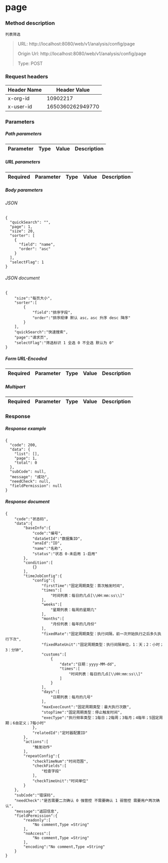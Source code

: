 # page

### Method description

```
列表筛选
```

> URL: http://localhost:8080/web/v1/analysis/config/page
>
> Origin Url: http://localhost:8080/web/v1/analysis/config/page
>
> Type: POST


### Request headers

|Header Name| Header Value|
|---------|------|
|x-org-id|10902217|
|x-user-id|1650360262949770|

### Parameters

##### Path parameters

| Parameter | Type | Value | Description |
|---------|------|------|------------|


##### URL parameters

|Required| Parameter | Type | Value | Description |
|---------|---------|------|------|------------|


##### Body parameters

###### JSON

```
{
  "quickSearch": "",
  "page": 1,
  "size": 20,
  "sorter": [
    {
      "field": "name",
      "order": "asc"
    }
  ],
  "selectFlag": 1
}
```

###### JSON document

```
{
	"size":"每页大小",
	"sorter":[
		{
			"field":"排序字段",
			"order":"排序规律 默认 asc，asc 升序 desc 降序"
		}
	],
	"quickSearch":"快速搜索",
	"page":"请求页",
	"selectFlag":"筛选标识 1 全选 0 不全选 默认为 0"
}
```


##### Form URL-Encoded
|Required| Parameter | Type | Value | Description |
|---------|---------|------|------|------------|


##### Multipart
|Required | Parameter | Type | Value | Description |
|---------|---------|------|------|------------|


### Response

##### Response example

```
{
  "code": 200,
  "data": {
    "list": [],
    "page": 1,
    "total": 0
  },
  "subCode": null,
  "message": "成功",
  "needCheck": null,
  "fieldPermission": null
}
```

##### Response document
```
{
	"code":"状态码",
	"data":{
		"baseInfo":{
			"code":"编号",
			"dataSetId":"数据集ID",
			"anaId":"ID",
			"name":"名称",
			"status":"状态 0-未启用 1-启用"
		},
		"condition":[
			{}
		],
		"timeJobConfig":{
			"config":{
				"firstTime":"固定周期类型：首次触发时间",
				"times":[
					"时间列表：每日的几点[\\HH:mm:ss\\]"
				],
				"weeks":[
					"星期列表：每周的星期几"
				],
				"months":[
					"月份列表：每年的几月份"
				],
				"fixedRate":"固定周期类型：执行间隔，前一次开始执行之后多久执行下次",
				"fixedRateUnit":"固定周期类型：执行间隔单位，1：天；2：小时；3：分钟",
				"customs":[
					{
						"date":"日期：yyyy-MM-dd",
						"times":[
							"时间列表：每日的几点[\\HH:mm:ss\\]"
						]
					}
				],
				"days":[
					"日期列表：每月的几号"
				],
				"maxExecCount":"固定周期类型：最大执行次数",
				"stopTime":"固定周期类型：停止触发时间",
				"execType":"执行频率类型：1每日；2每周；3每月；4每年；5固定周期；6自定义；7每小时"
			},
			"relatedId":"定时器配置ID"
		},
		"actions":[
			"触发动作"
		],
		"repeatConfig":{
			"checkTimeNum":"时间范围",
			"checkFields":[
				"检查字段"
			],
			"checkTimeUnit":"时间单位"
		}
	},
	"subCode":"错误码",
	"needCheck":"是否需要二次确认 0 强管控 不需要确认 1 弱管控 需要用户两次确认",
	"message":"返回信息",
	"fieldPermission":{
		"readonly":[
			"No comment,Type =String"
		],
		"noAccess":[
			"No comment,Type =String"
		],
		"encoding":"No comment,Type =String"
	}
}
```


